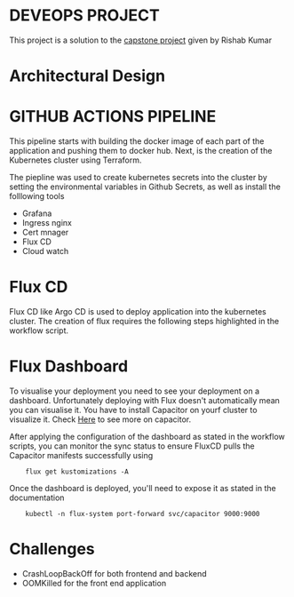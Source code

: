 # DEVEOPS PROJECT 
This project is a solution to the [capstone project](https://thedevops.guide/capstone-project) given by Rishab Kumar


# Architectural Design






# GITHUB ACTIONS PIPELINE

This pipeline starts with building the docker image of each part of the application and pushing them to docker hub. Next, is the creation of the Kubernetes cluster using Terraform.

The piepline was used to create kubernetes secrets into the cluster by setting the environmental variables in Github Secrets, as well as install the folllowing tools
- Grafana
- Ingress nginx
- Cert mnager
- Flux CD
- Cloud watch

# Flux CD
Flux CD like Argo CD is used to deploy application into the kubernetes cluster. The creation of flux requires the following steps highlighted in the workflow script.

# Flux Dashboard
To visualise your deployment you need to see your deployment on a dashboard. Unfortunately deploying with Flux doesn't automatically mean you can visualise it. You have to install Capacitor on yourf cluster to visualize it. Check [Here](https://bit.ly/4gCuH9Q) to see more on capacitor.

After applying the configuration of the dashboard as stated in the workflow scripts, you can monitor the sync status to ensure FluxCD pulls the Capacitor manifests successfully using 
```
    flux get kustomizations -A

```

Once the dashboard is deployed, you'll need to expose it as stated in the documentation
```
    kubectl -n flux-system port-forward svc/capacitor 9000:9000

```


# Challenges
- CrashLoopBackOff for both frontend and backend
- OOMKilled for the front end application